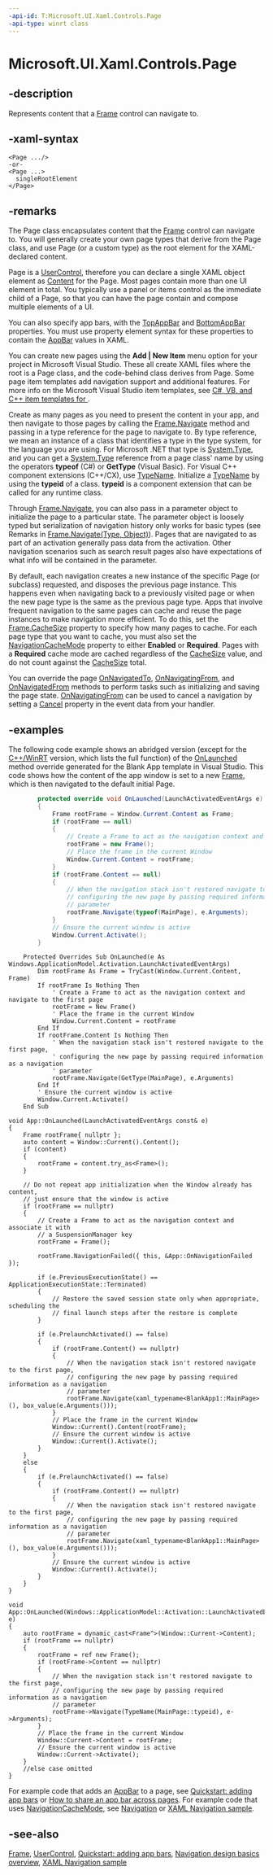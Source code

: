 ```yaml
---
-api-id: T:Microsoft.UI.Xaml.Controls.Page
-api-type: winrt class
---
```


<!-- Class syntax.
public class Page : Windows.UI.Xaml.Controls.UserControl, Windows.UI.Xaml.Controls.IPage, Windows.UI.Xaml.Controls.IPageOverrides
-->

# Microsoft.UI.Xaml.Controls.Page

## -description
Represents content that a [Frame](frame.md) control can navigate to.

## -xaml-syntax
```xaml
<Page .../>
-or-
<Page ...>
  singleRootElement
</Page>
```

## -remarks
The Page class encapsulates content that the [Frame](frame.md) control can navigate to. You will generally create your own page types that derive from the Page class, and use Page (or a custom type) as the root element for the XAML-declared content.

Page is a [UserControl](usercontrol.md), therefore you can declare a single XAML object element as [Content](usercontrol_content.md) for the Page. Most pages contain more than one UI element in total. You typically use a panel or items control as the immediate child of a Page, so that you can have the page contain and compose multiple elements of a UI.

You can also specify app bars, with the [TopAppBar](page_topappbar.md) and [BottomAppBar](page_bottomappbar.md) properties. You must use property element syntax for these properties to contain the [AppBar](appbar.md) values in XAML.

You can create new pages using the **Add | New Item** menu option for your project in Microsoft Visual Studio. These all create XAML files where the root is a Page class, and the code-behind class derives from Page. Some page item templates add navigation support and additional features. For more info on the Microsoft Visual Studio item templates, see [C#, VB, and C++ item templates for ](/previous-versions/windows/apps/jj236469(v=win.10)).

Create as many pages as you need to present the content in your app, and then navigate to those pages by calling the [Frame.Navigate](frame_navigate_1557370995.md) method and passing in a type reference for the page to navigate to. By type reference, we mean an instance of a class that identifies a type in the type system, for the language you are using. For Microsoft .NET that type is [System.Type](/dotnet/api/system.type?view=dotnet-uwp-10.0&preserve-view=true), and you can get a [System.Type](/dotnet/api/system.type?view=dotnet-uwp-10.0&preserve-view=true) reference from a page class' name by using the operators **typeof** (C#) or **GetType** (Visual Basic). For Visual C++ component extensions (C++/CX), use [TypeName](/uwp/api/windows.ui.xaml.interop.typename). Initialize a [TypeName](/uwp/api/windows.ui.xaml.interop.typename) by using the **typeid** of a class. **typeid** is a component extension that can be called for any runtime class.

Through [Frame.Navigate](frame_navigate_1557370995.md), you can also pass in a parameter object to initialize the page to a particular state. The parameter object is loosely typed but serialization of navigation history only works for basic types (see Remarks in [Frame.Navigate(Type, Object)](frame_navigate_1603787821.md)). Pages that are navigated to as part of an activation generally pass data from the activation. Other navigation scenarios such as search result pages also have expectations of what info will be contained in the parameter.

By default, each navigation creates a new instance of the specific Page (or subclass) requested, and disposes the previous page instance. This happens even when navigating back to a previously visited page or when the new page type is the same as the previous page type. Apps that involve frequent navigation to the same pages can cache and reuse the page instances to make navigation more efficient. To do this, set the [Frame.CacheSize](frame_cachesize.md) property to specify how many pages to cache. For each page type that you want to cache, you must also set the [NavigationCacheMode](page_navigationcachemode.md) property to either **Enabled** or **Required**. Pages with a **Required** cache mode are cached regardless of the [CacheSize](frame_cachesize.md) value, and do not count against the [CacheSize](frame_cachesize.md) total.

You can override the page [OnNavigatedTo](page_onnavigatedto_1316593960.md), [OnNavigatingFrom](page_onnavigatingfrom_1820075439.md), and [OnNavigatedFrom](page_onnavigatedfrom_1545714785.md) methods to perform tasks such as initializing and saving the page state. [OnNavigatingFrom](page_onnavigatingfrom_1820075439.md) can be used to cancel a navigation by setting a [Cancel](../microsoft.ui.xaml.navigation/navigatingcanceleventargs_cancel.md) property in the event data from your handler.

## -examples
The following code example shows an abridged version (except for the [C++/WinRT](/windows/uwp/cpp-and-winrt-apis/intro-to-using-cpp-with-winrt) version, which lists the full function) of the [OnLaunched](/uwp/api/windows.ui.xaml.application.onlaunched(windows.applicationmodel.activation.launchactivatedeventargs)) method override generated for the Blank App template in Visual Studio. This code shows how the content of the app window is set to a new [Frame](frame.md), which is then navigated to the default initial Page.

```csharp
        protected override void OnLaunched(LaunchActivatedEventArgs e)
        {
            Frame rootFrame = Window.Current.Content as Frame;
            if (rootFrame == null)
            {
                // Create a Frame to act as the navigation context and navigate to the first page
                rootFrame = new Frame();
                // Place the frame in the current Window
                Window.Current.Content = rootFrame;
            }
            if (rootFrame.Content == null)
            {
                // When the navigation stack isn't restored navigate to the first page,
                // configuring the new page by passing required information as a navigation
                // parameter
                rootFrame.Navigate(typeof(MainPage), e.Arguments);
            }
            // Ensure the current window is active
            Window.Current.Activate();
        }
```

```vbnet
    Protected Overrides Sub OnLaunched(e As Windows.ApplicationModel.Activation.LaunchActivatedEventArgs)
        Dim rootFrame As Frame = TryCast(Window.Current.Content, Frame)
        If rootFrame Is Nothing Then
            ' Create a Frame to act as the navigation context and navigate to the first page
            rootFrame = New Frame()
            ' Place the frame in the current Window
            Window.Current.Content = rootFrame
        End If
        If rootFrame.Content Is Nothing Then
            ' When the navigation stack isn't restored navigate to the first page,
            ' configuring the new page by passing required information as a navigation
            ' parameter
            rootFrame.Navigate(GetType(MainPage), e.Arguments)
        End If
        ' Ensure the current window is active
        Window.Current.Activate()
    End Sub
```

```cppwinrt
void App::OnLaunched(LaunchActivatedEventArgs const& e)
{
    Frame rootFrame{ nullptr };
    auto content = Window::Current().Content();
    if (content)
    {
        rootFrame = content.try_as<Frame>();
    }

    // Do not repeat app initialization when the Window already has content,
    // just ensure that the window is active
    if (rootFrame == nullptr)
    {
        // Create a Frame to act as the navigation context and associate it with
        // a SuspensionManager key
        rootFrame = Frame();

        rootFrame.NavigationFailed({ this, &App::OnNavigationFailed });

        if (e.PreviousExecutionState() == ApplicationExecutionState::Terminated)
        {
            // Restore the saved session state only when appropriate, scheduling the
            // final launch steps after the restore is complete
        }

        if (e.PrelaunchActivated() == false)
        {
            if (rootFrame.Content() == nullptr)
            {
                // When the navigation stack isn't restored navigate to the first page,
                // configuring the new page by passing required information as a navigation
                // parameter
                rootFrame.Navigate(xaml_typename<BlankApp1::MainPage>(), box_value(e.Arguments()));
            }
            // Place the frame in the current Window
            Window::Current().Content(rootFrame);
            // Ensure the current window is active
            Window::Current().Activate();
        }
    }
    else
    {
        if (e.PrelaunchActivated() == false)
        {
            if (rootFrame.Content() == nullptr)
            {
                // When the navigation stack isn't restored navigate to the first page,
                // configuring the new page by passing required information as a navigation
                // parameter
                rootFrame.Navigate(xaml_typename<BlankApp1::MainPage>(), box_value(e.Arguments()));
            }
            // Ensure the current window is active
            Window::Current().Activate();
        }
    }
}
```

```cppcx
void App::OnLaunched(Windows::ApplicationModel::Activation::LaunchActivatedEventArgs^ e)
{
    auto rootFrame = dynamic_cast<Frame^>(Window::Current->Content);
    if (rootFrame == nullptr)
    {
        rootFrame = ref new Frame();
        if (rootFrame->Content == nullptr)
        {
            // When the navigation stack isn't restored navigate to the first page,
            // configuring the new page by passing required information as a navigation
            // parameter
            rootFrame->Navigate(TypeName(MainPage::typeid), e->Arguments);
        }
        // Place the frame in the current Window
        Window::Current->Content = rootFrame;
        // Ensure the current window is active
        Window::Current->Activate(); 
    }
    //else case omitted
}
```

For example code that adds an [AppBar](appbar.md) to a page, see [Quickstart: adding app bars](/previous-versions/windows/apps/hh781230(v=win.10)) or [How to share an app bar across pages](/previous-versions/windows/apps/jj150604(v=win.10)). For example code that uses [NavigationCacheMode](page_navigationcachemode.md), see [Navigation](/windows/uwp/layout/navigation-basics) or [XAML Navigation sample](https://github.com/microsoft/Windows-universal-samples/tree/master/Samples/XamlNavigation).

## -see-also
[Frame](frame.md), [UserControl](usercontrol.md), [Quickstart: adding app bars](/previous-versions/windows/apps/hh781230(v=win.10)), [Navigation design basics overview](/windows/apps/design/basics/navigation-basics), [XAML Navigation sample](https://github.com/microsoft/Windows-universal-samples/tree/master/Samples/XamlNavigation)
